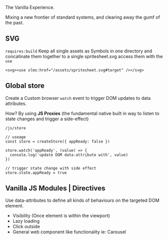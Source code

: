 The Vanilla Experience.

Mixing a new frontier of standard systems, and clearing away the gumf of the past.



## SVG

`requires:build`
Keep all single assets as Symbols in one directory and concatinate them together to a single spritesheet.svg access them with the `use`

```
<svg><use xlms:href="/assets/spritesheet.svg#target" /></svg>
```

## Global store

Create a Custom browser `watch` event to trigger DOM updates to data attributes.

How? By using **JS Proxies** (the fundamental native built in way to listen to state changes and trigger a side-effect)

`/js/store`

```
// useage
const store = createStore({ appReady: false })
    
store.watch('appReady', (value) => {
  console.log('update DOM data-attribute with', value)
})

// trigger state change with side effect
store.state.appReady = true
```

## Vanilla JS Modules | Directives

Use data-attributes to define all kinds of behaviours on the targeted DOM element. 

* Visibility (Once element is within the viewport)
* Lazy loading
* Click outside
* General web component like functionality ie: Carousel 